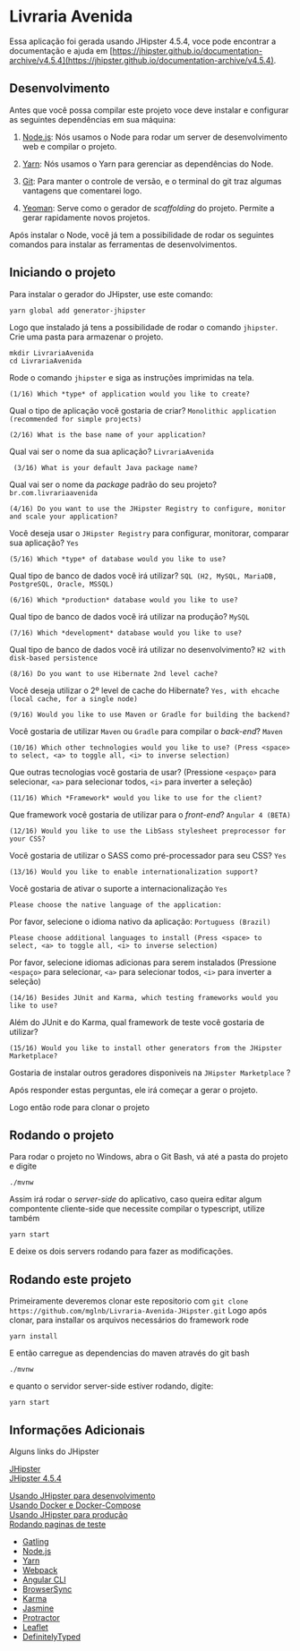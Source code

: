 # Livraria Avenida
Essa aplicação foi gerada usando JHipster 4.5.4, voce pode encontrar a documentação e ajuda em [https://jhipster.github.io/documentation-archive/v4.5.4](https://jhipster.github.io/documentation-archive/v4.5.4).

## Desenvolvimento

Antes que você possa compilar este projeto voce deve instalar e configurar as seguintes dependências em sua máquina:

1. [Node.js](https://nodejs.org/en/): Nós usamos o Node para rodar um server de desenvolvimento web e compilar o projeto.

2. [Yarn](https://yarnpkg.com/pt-BR/): Nós usamos o Yarn para gerenciar as dependências do Node.

3. [Git](https://git-scm.com/): Para manter o controle de versão, e o terminal do git traz algumas vantagens que comentarei logo.

4. [Yeoman](http://yeoman.io/learning/index.html): Serve como o gerador de _scaffolding_ do projeto. Permite a gerar rapidamente novos projetos.

Após instalar o Node, você já tem a possibilidade de rodar os seguintes comandos para instalar as ferramentas de desenvolvimentos. 

## Iniciando o projeto 
Para instalar o gerador do JHipster, use este comando:

    yarn global add generator-jhipster

Logo que instalado já tens a possibilidade de rodar o comando `jhipster`.  
Crie uma pasta para armazenar o projeto.

    mkdir LivrariaAvenida
    cd LivrariaAvenida

Rode o comando `jhipster` e siga as instruções imprimidas na tela.

    (1/16) Which *type* of application would you like to create? 

Qual o tipo de aplicação você gostaria de criar? `Monolithic application (recommended for simple projects)`

    (2/16) What is the base name of your application? 
      
Qual vai ser o nome da sua aplicação? `LivrariaAvenida`

     (3/16) What is your default Java package name? 
 
Qual vai ser o nome da _package_ padrão do seu projeto? `br.com.livrariaavenida`
 
    (4/16) Do you want to use the JHipster Registry to configure, monitor and scale your application? 
 
Você deseja usar o `JHipster Registry` para configurar, monitorar, comparar sua aplicação? `Yes`  
 
    (5/16) Which *type* of database would you like to use? 
 
Qual tipo de banco de dados você irá utilizar? `SQL (H2, MySQL, MariaDB, PostgreSQL, Oracle, MSSQL)`
 
    (6/16) Which *production* database would you like to use?

Qual tipo de banco de dados você irá utilizar na produção? `MySQL`

    (7/16) Which *development* database would you like to use?
    
Qual tipo de banco de dados você irá utilizar no desenvolvimento? `H2 with disk-based persistence`
    
    (8/16) Do you want to use Hibernate 2nd level cache? 
    
Você deseja utilizar o 2º level de cache do Hibernate? `Yes, with ehcache (local cache, for a single node)`
    
    (9/16) Would you like to use Maven or Gradle for building the backend?
   
Você gostaria de utilizar `Maven` ou `Gradle` para compilar o _back-end_? `Maven`
   
    (10/16) Which other technologies would you like to use? (Press <space> to select, <a> to toggle all, <i> to inverse selection)
   
Que outras tecnologias você gostaria de usar? (Pressione `<espaço>` para selecionar, `<a>` para selecionar todos, `<i>` para inverter a seleção)   
   
    (11/16) Which *Framework* would you like to use for the client?
    
Que framework você gostaria de utilizar para o _front-end_? `Angular 4 (BETA)`
    
    (12/16) Would you like to use the LibSass stylesheet preprocessor for your CSS? 
    
Você gostaria de utilizar o SASS como pré-processador para seu CSS? `Yes`
    
    (13/16) Would you like to enable internationalization support?
     
Você gostaria de ativar o suporte a internacionalização `Yes`
     
    Please choose the native language of the application:
    
Por favor, selecione o idioma nativo da aplicação: `Portuguess (Brazil)`
    
    Please choose additional languages to install (Press <space> to select, <a> to toggle all, <i> to inverse selection)
 
Por favor, selecione idiomas adicionas para serem instalados (Pressione `<espaço>` para selecionar, `<a>` para selecionar todos, `<i>` para inverter a seleção)   
 
    (14/16) Besides JUnit and Karma, which testing frameworks would you like to use? 
    
Além do JUnit e do Karma, qual framework de teste você gostaria de utilizar?    
    
    (15/16) Would you like to install other generators from the JHipster Marketplace? 

Gostaria de instalar outros geradores disponiveis na `JHipster Marketplace` ?


Após responder estas perguntas, ele irá começar a gerar o projeto.

Logo então rode  para clonar o projeto

## Rodando o projeto

Para rodar o projeto no Windows, abra o Git Bash, vá até a pasta do projeto e digite

    ./mvnw

Assim irá rodar o _server-side_ do aplicativo, caso queira editar algum compontente cliente-side que necessite compilar o typescript, utilize também

    yarn start
    
E deixe os dois servers rodando para fazer as modificações.


## Rodando este projeto

Primeiramente deveremos clonar este repositorio com `git clone https://github.com/mglnb/Livraria-Avenida-JHipster.git`
Logo após clonar, para installar os arquivos necessários do framework rode

    yarn install

E então carregue as dependencias do maven através do git bash

    ./mvnw
   
e quanto o servidor server-side estiver rodando, digite:

    yarn start

## Informações Adicionais

Alguns links do JHipster

[JHipster]( https://jhipster.github.io)  
[JHipster 4.5.4](https://jhipster.github.io/documentation-archive/v4.5.4)

[Usando JHipster para desenvolvimento](https://jhipster.github.io/documentation-archive/v4.5.4/development/)  
[Usando Docker e Docker-Compose](https://jhipster.github.io/documentation-archive/v4.5.4/docker-compose)  
[Usando JHipster para produção](https://jhipster.github.io/documentation-archive/v4.5.4/production/)  
[Rodando paginas de teste](https://jhipster.github.io/documentation-archive/v4.5.4/running-tests/)  

* [Gatling](http://gatling.io/)  
* [Node.js](https://nodejs.org/)  
* [Yarn](https://yarnpkg.org/)  
* [Webpack](https://webpack.github.io/)  
* [Angular CLI](https://cli.angular.io/)  
* [BrowserSync](http://www.browsersync.io/)  
* [Karma](http://karma-runner.github.io/)  
* [Jasmine](http://jasmine.github.io/2.0/introduction.html)  
* [Protractor](https://angular.github.io/protractor/)  
* [Leaflet](http://leafletjs.com/)  
* [DefinitelyTyped](http://definitelytyped.org/)  
